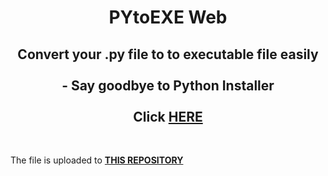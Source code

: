<h1 align="center">
PYtoEXE Web
</h1>
 <h2 align="center">
Convert your .py file to to executable file easily 
  <br>  <br>
  - Say goodbye to Python Installer 
<br><br>
  Click <a href="https://v0-pytoexe.vercel.app/" target="_blank"><b> HERE</b></a>
  </h2>
  
  <br>
 
 <p className="mt-8 text-center text-sm text-muted-foreground">
        The file is uploaded to <a href="https://github.com/eroge69/PyToExe/tree/main/python-files" target="_blank"><b> THIS REPOSITORY</b></a>
